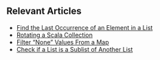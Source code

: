 ## Relevant Articles
- [Find the Last Occurrence of an Element in a List](https://www.baeldung.com/scala/last-occurrence-in-list)
- [Rotating a Scala Collection](https://www.baeldung.com/scala/rotate-collection)
- [Filter “None” Values From a Map](https://www.baeldung.com/scala/filter-none-from-map)
- [Check if a List is a Sublist of Another List](https://www.baeldung.com/scala/check-if-list-is-sublist)
